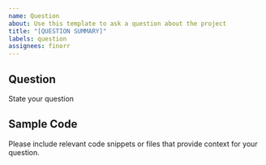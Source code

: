 ```yaml
---
name: Question
about: Use this template to ask a question about the project
title: "[QUESTION SUMMARY]"
labels: question
assignees: finorr
---
```


## Question

State your question

## Sample Code

Please include relevant code snippets or files that provide context for your question.
